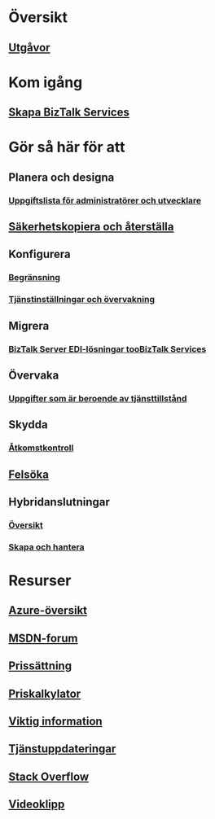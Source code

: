# Översikt
## [Utgåvor](biztalk-editions-feature-chart.md)

# Kom igång
## [Skapa BizTalk Services](biztalk-provision-services.md)

# Gör så här för att
## Planera och designa
### [Uppgiftslista för administratörer och utvecklare](biztalk-services-administration-and-development-task-list.md)
## [Säkerhetskopiera och återställa](biztalk-backup-restore.md)
## Konfigurera
### [Begränsning](biztalk-throttling-thresholds.md)
### [Tjänstinställningar och övervakning](biztalk-dashboard-monitor-scale-tabs.md)
## Migrera
### [BizTalk Server EDI-lösningar tooBizTalk Services](biztalk-migrating-to-edi-guide.md)
## Övervaka
### [Uppgifter som är beroende av tjänsttillstånd](biztalk-service-state-chart.md)
## Skydda
### [Åtkomstkontroll](biztalk-issuer-name-issuer-key.md)
## [Felsöka](biztalk-troubleshoot-using-ops-logs.md)
## Hybridanslutningar
### [Översikt](integration-hybrid-connection-overview.md)
### [Skapa och hantera](integration-hybrid-connection-create-manage.md)

# Resurser
## [Azure-översikt](https://azure.microsoft.com/roadmap/)
## [MSDN-forum](https://social.msdn.microsoft.com/Forums/en-US/home?forum=azurebiztalksvcs)
## [Prissättning](https://azure.microsoft.com/pricing/details/biztalk-services/)
## [Priskalkylator](https://azure.microsoft.com/pricing/calculator/)
## [Viktig information](biztalk-release-notes.md)
## [Tjänstuppdateringar](https://azure.microsoft.com/updates/?product=biztalk-services)
## [Stack Overflow](http://stackoverflow.com/questions/tagged/biztalk-services)
## [Videoklipp](https://azure.microsoft.com/documentation/videos/index/?services=biztalk-services)
